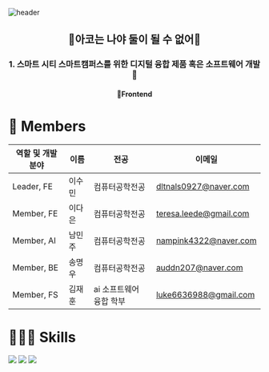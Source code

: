 ![header](https://capsule-render.vercel.app/api?type=waving&color=7CBF75&height=300&section=header&text=IoT%20센서를%20활용한%0A실내%20학습%20환경%20개선%20및%20AI%20자동제어%20시스템%20개발&fontSize=30&fontColor=FFFFFF)

<h2 align="center">🐘아코는 나야 둘이 될 수 없어🐘</h2>
<h3 align="center">1. 스마트 시티 스마트캠퍼스를 위한 디지털 융합 제품 혹은 소프트웨어 개발🍃</h3>
<h4 align="center">🎨Frontend</h4>

<h1>👋 Members</h1>

| 역할 및 개발분야 | 이름 | 전공 | 이메일 |
| --- | --- | --- | --- |
| Leader, FE | 이수민 | 컴퓨터공학전공 | dltnals0927@naver.com |
| Member, FE | 이다은 | 컴퓨터공학전공 | teresa.leede@gmail.com |
| Member, AI | 남민주 | 컴퓨터공학전공 | nampink4322@naver.com |
| Member, BE | 송명우 | 컴퓨터공학전공 | auddn207@naver.com |
| Member, FS | 김재훈 | ai 소프트웨어 융합 학부 | luke6636988@gmail.com |

<h1>🧑🏻‍💻 Skills</h1>

<p>
    <img src="https://img.shields.io/badge/JavaScript-F7DF1E?style=for-the-badge&logo=JavaScript&logoColor=white">
    <img src="https://img.shields.io/badge/Css3-1572B6?style=for-the-badge&logo=Css3&logoColor=white">
    <img src="https://img.shields.io/badge/react-%2320232a.svg?style=for-the-badge&logo=react&logoColor=%2361DAFB">
</p>
